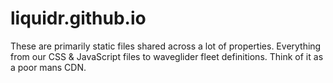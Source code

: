 liquidr.github.io
==================

These are primarily static files shared across a lot of properties.  Everything from our CSS & JavaScript files
to waveglider fleet definitions.  Think of it as a poor mans CDN.
